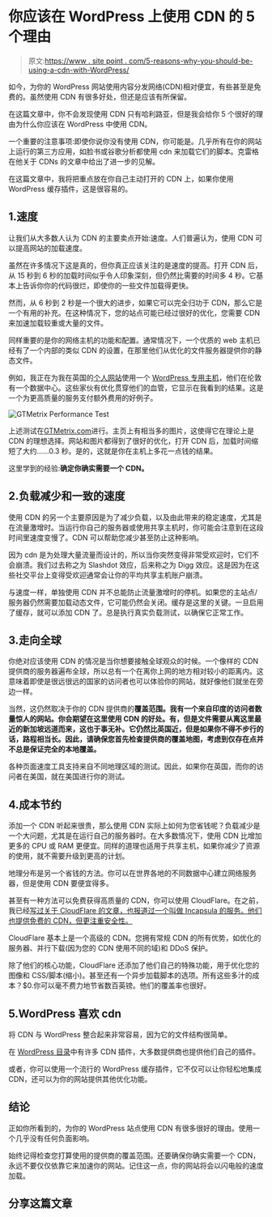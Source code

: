 # 你应该在 WordPress 上使用 CDN 的 5 个理由

> 原文:[https://www . site point . com/5-reasons-why-you-should-be-using-a-cdn-with-WordPress/](https://www.sitepoint.com/5-reasons-why-you-should-be-using-a-cdn-with-wordpress/)

如今，为你的 WordPress 网站使用内容分发网络(CDN)相对便宜，有些甚至是免费的。虽然使用 CDN 有很多好处，但还是应该有所保留。

在这篇文章中，你不会发现使用 CDN 只有哈利路亚，但是我会给你 5 个很好的理由为什么你应该在 WordPress 中使用 CDN。

一个重要的注意事项:即使你说你没有使用 CDN，你可能是。几乎所有在你的网站上运行的第三方应用，如脸书或谷歌分析都使用 cdn 来加载它们的脚本。克雷格在他关于 CDNs 的文章中给出了进一步的见解。

在这篇文章中，我将把重点放在你自己主动打开的 CDN 上，如果你使用 WordPress 缓存插件，这是很容易的。

## 1.速度

让我们从大多数人认为 CDN 的主要卖点开始:速度。人们普遍认为，使用 CDN 可以提高网站的加载速度。

虽然在许多情况下这是真的，但你真正应该关注的是速度的提高。打开 CDN 后，从 15 秒到 6 秒的加载时间似乎令人印象深刻，但仍然比需要的时间多 4 秒。它基本上告诉你你的代码很烂，即使你的一些文件加载得更快。

然而，从 6 秒到 2 秒是一个很大的进步，如果它可以完全归功于 CDN，那么它是一个有用的补充。在这种情况下，您的站点可能已经过很好的优化，您需要 CDN 来加速加载较重或大量的文件。

同样重要的是你的网络主机的功能和配置。通常情况下，一个优质的 web 主机已经有了一个内部的类似 CDN 的设置，在那里他们从优化的文件服务器提供你的静态文件。

例如，我正在为我在英国的[个人网站](http://www.airportcareer.co.uk)使用一个 [WordPress 专用主机](https://www.sitepoint.com/managed-wordpress-hosting-pros-and-cons/)，他们在伦敦有一个数据中心。这些家伙有优化贯穿他们的血管，它显示在我看到的结果。这是一个为更高质量的服务支付额外费用的好例子。

![GTMetrix Performance Test](../Images/95517f1dc17b51eba1171534566ef2bf.png)

上述测试在[GTMetrix.com](http://gtmetrix.com)进行。主页上有相当多的图片，这使得它在理论上是 CDN 的理想选择。网站和图片都得到了很好的优化，打开 CDN 后，加载时间缩短了大约……0.3 秒。是的，这就是你在主机上多花一点钱的结果。

这里学到的经验:**确定你确实需要一个 CDN。**

## 2.负载减少和一致的速度

使用 CDN 的另一个主要原因是为了减少负载，以及由此带来的稳定速度，尤其是在流量激增时。当运行你自己的服务器或使用共享主机时，你可能会注意到在这段时间里速度变慢了。CDN 可以帮助您减少甚至防止这种影响。

因为 cdn 是为处理大量流量而设计的，所以当你突然变得非常受欢迎时，它们不会崩溃。我们过去称之为 Slashdot 效应，后来称之为 Digg 效应。这是因为在这些社交平台上变得受欢迎通常会让你的平均共享主机账户崩溃。

与速度一样，单独使用 CDN 并不总能防止流量激增时的停机。如果您的主站点/服务器仍然需要加载动态文件，它可能仍然会关闭。缓存是这里的关键。一旦启用了缓存，就可以添加 CDN 了。总是执行真实负载测试，以确保它正常工作。

## 3.走向全球

你绝对应该使用 CDN 的情况是当你想要接触全球观众的时候。一个像样的 CDN 提供商的服务器遍布全球，所以总有一个在离你上网的地方相对较小的距离内。这意味着即使是很远很远的国家的访问者也可以体验你的网站，就好像他们就坐在旁边一样。

当然，这仍然取决于你的 CDN 提供商的**覆盖范围。我有一个来自印度的访问者数量惊人的网站。你会期望在这里使用 CDN 的好处。有，但是文件需要从离这里最近的新加坡远道而来，这也于事无补。它仍然比英国近，但是如果你不得不步行的话，路程相当长。因此，请确保您首先检查提供商的覆盖地图，考虑到仅存在点并不总是保证完全的本地覆盖。**

各种页面速度工具支持来自不同地理区域的测试。因此，如果你在英国，而你的访问者在美国，就在美国进行你的测试。

## 4.成本节约

添加一个 CDN 听起来很贵，那么使用 CDN 实际上如何为您省钱呢？负载减少是一个大问题，尤其是在运行自己的服务器时。在大多数情况下，使用 CDN 比增加更多的 CPU 或 RAM 更便宜。同样的道理也适用于共享主机，如果你减少了资源的使用，就不需要升级到更高的计划。

地理分布是另一个省钱的方法。你可以在世界各地的不同数据中心建立网络服务器，但是使用 CDN 要便宜得多。

甚至有一种方法可以免费获得高质量的 CDN，你可以使用 CloudFlare。在之前，我已经[写过关于 CloudFlare 的文章，也报道过一个叫做 Incapsula 的服务。他们也提供免费的 CDN，但更注重安全性。](https://www.sitepoint.com/battle-of-cdn-comparing-cloudflare-incapsula/)

CloudFlare 基本上是一个高级的 CDN。您拥有常规 CDN 的所有优势，如优化的服务器、并行下载(因为您的 CDN 使用不同的域)和 DDoS 保护。

除了他们的核心功能，CloudFlare 还添加了他们自己的特殊功能，用于优化您的图像和 CSS/脚本(缩小)。甚至还有一个异步加载脚本的选项。所有这些多汁的成本？$0.你可以毫不费力地节省数百英镑。他们的覆盖率也很好。

## 5.WordPress 喜欢 cdn

将 CDN 与 WordPress 整合起来非常容易，因为它的文件结构很简单。

在 [WordPress 目录](https://wordpress.org/plugins/tags/cdn)中有许多 CDN 插件，大多数提供商也提供他们自己的插件。

或者，你可以使用一个流行的 WordPress 缓存插件，它不仅可以让你轻松地集成 CDN，还可以为你的网站提供其他优化功能。

## 结论

正如你所看到的，为你的 WordPress 站点使用 CDN 有很多很好的理由。使用一个几乎没有任何负面影响。

始终记得检查您打算使用的提供商的覆盖范围。还要确保你确实需要一个 CDN，永远不要仅仅依靠它来加速你的网站。记住这一点，你的网站将会以闪电般的速度加载。

## 分享这篇文章